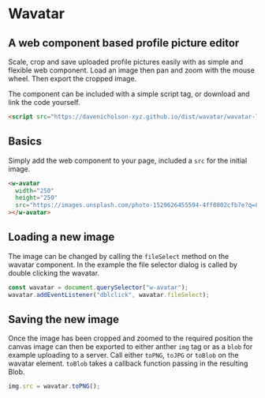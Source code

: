 # Wavatar

## A web component based profile picture editor

Scale, crop and save uploaded profile pictures easily with as simple and flexible web component. Load an image then pan and zoom with the mouse wheel. Then export the cropped image.

The component can be included with a simple script tag, or download and link the code yourself.

```html
<script src="https://davenicholson-xyz.github.io/dist/wavatar/wavatar-latest.min.js"></sript>
```

## Basics

Simply add the web component to your page, included a `src` for the initial image.

```html
<w-avatar
  width="250"
  height="250"
  src="https://images.unsplash.com/photo-1529626455594-4ff0802cfb7e?q=80&w=960&auto=format&fit=crop"
></w-avatar>
```

## Loading a new image

The image can be changed by calling the `fileSelect` method on the wavatar component. In the example the file selector dialog is called by double clicking the wavatar.

```javascript
const wavatar = document.querySelector("w-avatar");
wavatar.addEventListener("dblclick", wavatar.fileSelect);
```

## Saving the new image

Once the image has been cropped and zoomed to the required position the canvas image can then be exported to either anther `img` tag or as a `blob` for example uploading to a server. Call either `toPNG`, `toJPG` or `toBlob` on the wavatar element. `toBlob` takes a callback function passing in the resulting Blob.

```javascript
img.src = wavatar.toPNG();
```
